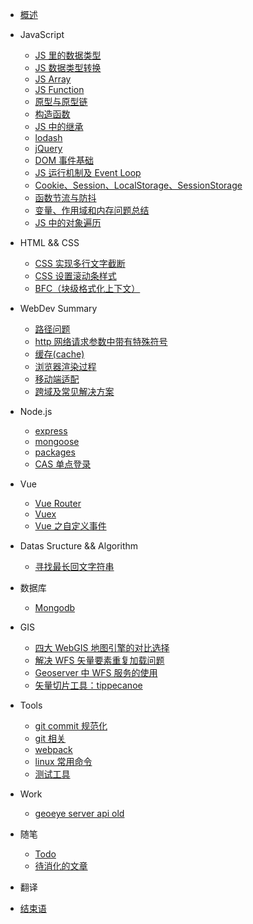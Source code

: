 <!-- docs/_sidebar.md -->

- [概述](README.md)

- JavaScript

  - [JS 里的数据类型](javascript/JS里的数据类型.md)
  - [JS 数据类型转换](javascript/JS数据类型转换.md)
  - [JS Array](javascript/array.md)
  - [JS Function](javascript/function.md)
  - [原型与原型链](javascript/原型与原型链.md)
  - [构造函数](javascript/构造函数.md)
  - [JS 中的继承](javascript/继承.md)
  - [lodash](javascript/lodash.md)
  - [jQuery](javascript/jquery.md)
  - [DOM 事件基础](javascript/dom事件.md)
  - [JS 运行机制及 Event Loop](javascript/EventLoop.md)
  - [Cookie、Session、LocalStorage、SessionStorage](javascript/浏览器存储.md)
  - [函数节流与防抖](javascript/函数节流与防抖.md)
  - [变量、作用域和内存问题总结](javascript/变量作用域和内存问题.md)
  - [JS 中的对象遍历](javascript/js对象的遍历.md)

- HTML && CSS

  - [CSS 实现多行文字截断](html&css/CSS实现多行文字截断.md)
  - [CSS 设置滚动条样式](html&css/CSS设置滚动条样式.md)
  - [BFC（块级格式化上下文）](html&css/BFC.md)

- WebDev Summary

  - [路径问题](webdev_summary/路径.md)
  - [http 网络请求参数中带有特殊符号](webdev_summary/http网络请求参数中带有特殊符号.md)
  - [缓存(cache)](webdev_summary/cache.md)
  - [浏览器渲染过程](webdev_summary/浏览器渲染过程.md)
  - [移动端适配](webdev_summary/移动端适配.md)
  - [跨域及常见解决方案](webdev_summary/跨域及常见解决方案.md)
    <!-- - [面试记录](webdev_summary/面试记录.md) -->
    <!-- - [面试题目总结（一）](webdev_summary/面试篇一.md) -->
    <!-- - [面试题目总结（二）](webdev_summary/面试篇二.md) -->
    <!-- - [面试题目总结（三）](webdev_summary/面试篇三.md) -->
    <!-- - [面试题目总结（四）](webdev_summary/面试篇四.md) -->
    <!-- - [面试题目总结（五）](webdev_summary/面试篇五.md) -->

- Node.js

  - [express](node/express.md)
  - [mongoose](node/mongoose.md)
  - [packages](node/packages.md)
  - [CAS 单点登录](node/CAS单点登录.md)

- Vue

  - [Vue Router](vue/vue-router.md)
  - [Vuex](vue/vuex.md)
  - [Vue 之自定义事件](vue/vue之自定义事件.md)

* Datas Sructure && Algorithm

  - [寻找最长回文字符串](datastructure_algorithm/寻找最长回文字符串.md)

* 数据库

  - [Mongodb](database/mongodb.md)

* GIS

  - [四大 WebGIS 地图引擎的对比选择](gis/四大webgis地图引擎的对比选择.md)
  - [解决 WFS 矢量要素重复加载问题](gis/解决WFS矢量要素重复加载问题.md)
  - [Geoserver 中 WFS 服务的使用](gis/Geoserver中WFS服务的使用.md)
  - [矢量切片工具：tippecanoe](gis/tippecanoe.md)

* Tools

  - [git commit 规范化](tools/git提交信息规范化.md)
  - [git 相关](tools/git相关.md)
  - [webpack](tools/webpack.md)
  - [linux 常用命令](tools/linux命令.md)
  - [测试工具](tools/测试.md)

* Work

  - [geoeye server api old](work/geoeye-server-api.md)

* 随笔

  - [Todo](随笔/todo.md)
  - [待消化的文章](随笔/文章.md)

* 翻译

* [结束语](end.md)
